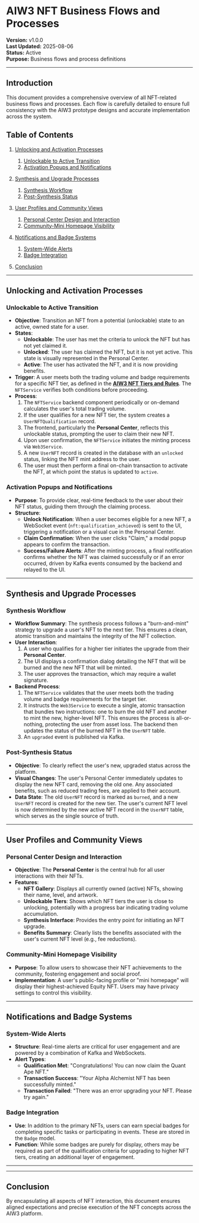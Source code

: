 # AIW3 NFT Business Flows and Processes

<!-- Document Metadata -->
**Version:** v1.0.0  
**Last Updated:** 2025-08-06  
**Status:** Active  
**Purpose:** Business flows and process definitions

---

## Introduction

This document provides a comprehensive overview of all NFT-related business flows and processes. Each flow is carefully detailed to ensure full consistency with the AIW3 prototype designs and accurate implementation across the system.

## Table of Contents

1.  [Unlocking and Activation Processes](#unlocking-and-activation-processes)
    1.  [Unlockable to Active Transition](#unlockable-to-active-transition)
    2.  [Activation Popups and Notifications](#activation-popups-and-notifications)
2.  [Synthesis and Upgrade Processes](#synthesis-and-upgrade-processes)
    1.  [Synthesis Workflow](#synthesis-workflow)
    2.  [Post-Synthesis Status](#post-synthesis-status)
3.  [User Profiles and Community Views](#user-profiles-and-community-views)
    1.  [Personal Center Design and Interaction](#personal-center-design-and-interaction)
    2.  [Community-Mini Homepage Visibility](#community-mini-homepage-visibility)
4.  [Notifications and Badge Systems](#notifications-and-badge-systems)
    1.  [System-Wide Alerts](#system-wide-alerts)
    2.  [Badge Integration](#badge-integration)

6.  [Conclusion](#conclusion)

---

## Unlocking and Activation Processes

### Unlockable to Active Transition

- **Objective**: Transition an NFT from a potential (unlockable) state to an active, owned state for a user.
- **States**:
    - **Unlockable**: The user has met the criteria to unlock the NFT but has not yet claimed it.
    - **Unlocked**: The user has claimed the NFT, but it is not yet active. This state is visually represented in the Personal Center.
    - **Active**: The user has activated the NFT, and it is now providing benefits.
- **Trigger**: A user meets both the trading volume and badge requirements for a specific NFT tier, as defined in the **[AIW3 NFT Tiers and Rules](./AIW3-NFT-Tiers-and-Rules.md)**. The `NFTService` verifies both conditions before proceeding.
- **Process**:
    1.  The `NFTService` backend component periodically or on-demand calculates the user's total trading volume.
    2.  If the user qualifies for a new NFT tier, the system creates a `UserNFTQualification` record.
    3.  The frontend, particularly the **Personal Center**, reflects this unlockable status, prompting the user to claim their new NFT.
    4.  Upon user confirmation, the `NFTService` initiates the minting process via `Web3Service`.
    5.  A new `UserNFT` record is created in the database with an `unlocked` status, linking the NFT mint address to the user.
    6.  The user must then perform a final on-chain transaction to activate the NFT, at which point the status is updated to `active`.

### Activation Popups and Notifications

- **Purpose**: To provide clear, real-time feedback to the user about their NFT status, guiding them through the claiming process.
- **Structure**:
    -   **Unlock Notification**: When a user becomes eligible for a new NFT, a WebSocket event (`nft:qualification_achieved`) is sent to the UI, triggering a notification or a visual cue in the Personal Center.
    -   **Claim Confirmation**: When the user clicks "Claim," a modal popup appears to confirm the transaction.
    -   **Success/Failure Alerts**: After the minting process, a final notification confirms whether the NFT was claimed successfully or if an error occurred, driven by Kafka events consumed by the backend and relayed to the UI.

---

## Synthesis and Upgrade Processes

### Synthesis Workflow

- **Workflow Summary**: The synthesis process follows a "burn-and-mint" strategy to upgrade a user's NFT to the next tier. This ensures a clean, atomic transition and maintains the integrity of the NFT collection.
- **User Interaction**:
    1.  A user who qualifies for a higher tier initiates the upgrade from their **Personal Center**.
    2.  The UI displays a confirmation dialog detailing the NFT that will be burned and the new NFT that will be minted.
    3.  The user approves the transaction, which may require a wallet signature.
- **Backend Process**:
    1.  The `NFTService` validates that the user meets both the trading volume and badge requirements for the target tier.
    2.  It instructs the `Web3Service` to execute a single, atomic transaction that bundles two instructions: one to burn the old NFT and another to mint the new, higher-level NFT. This ensures the process is all-or-nothing, protecting the user from asset loss. The backend then updates the status of the burned NFT in the `UserNFT` table.
    3.  An `upgraded` event is published via Kafka.

### Post-Synthesis Status

- **Objective**: To clearly reflect the user's new, upgraded status across the platform.
- **Visual Changes**: The user's Personal Center immediately updates to display the new NFT card, removing the old one. Any associated benefits, such as reduced trading fees, are applied to their account.
- **Data State**: The old `UserNFT` record is marked as `burned`, and a new `UserNFT` record is created for the new tier. The user's current NFT level is now determined by the new active NFT record in the `UserNFT` table, which serves as the single source of truth.

---

## User Profiles and Community Views

### Personal Center Design and Interaction

- **Objective**: The **Personal Center** is the central hub for all user interactions with their NFTs.
- **Features**:
    -   **NFT Gallery**: Displays all currently owned (active) NFTs, showing their name, level, and artwork.
    -   **Unlockable Tiers**: Shows which NFT tiers the user is close to unlocking, potentially with a progress bar indicating trading volume accumulation.
    -   **Synthesis Interface**: Provides the entry point for initiating an NFT upgrade.
    -   **Benefits Summary**: Clearly lists the benefits associated with the user's current NFT level (e.g., fee reductions).

### Community-Mini Homepage Visibility

- **Purpose**: To allow users to showcase their NFT achievements to the community, fostering engagement and social proof.
- **Implementation**: A user's public-facing profile or "mini homepage" will display their highest-achieved Equity NFT. Users may have privacy settings to control this visibility.

---

## Notifications and Badge Systems

### System-Wide Alerts

- **Structure**: Real-time alerts are critical for user engagement and are powered by a combination of Kafka and WebSockets.
- **Alert Types**:
    -   **Qualification Met**: "Congratulations! You can now claim the Quant Ape NFT."
    -   **Transaction Success**: "Your Alpha Alchemist NFT has been successfully minted."
    -   **Transaction Failed**: "There was an error upgrading your NFT. Please try again."

### Badge Integration

- **Use**: In addition to the primary NFTs, users can earn special badges for completing specific tasks or participating in events. These are stored in the `Badge` model.
- **Function**: While some badges are purely for display, others may be required as part of the qualification criteria for upgrading to higher NFT tiers, creating an additional layer of engagement.

---



---

## Conclusion

By encapsulating all aspects of NFT interaction, this document ensures aligned expectations and precise execution of the NFT concepts across the AIW3 platform.

